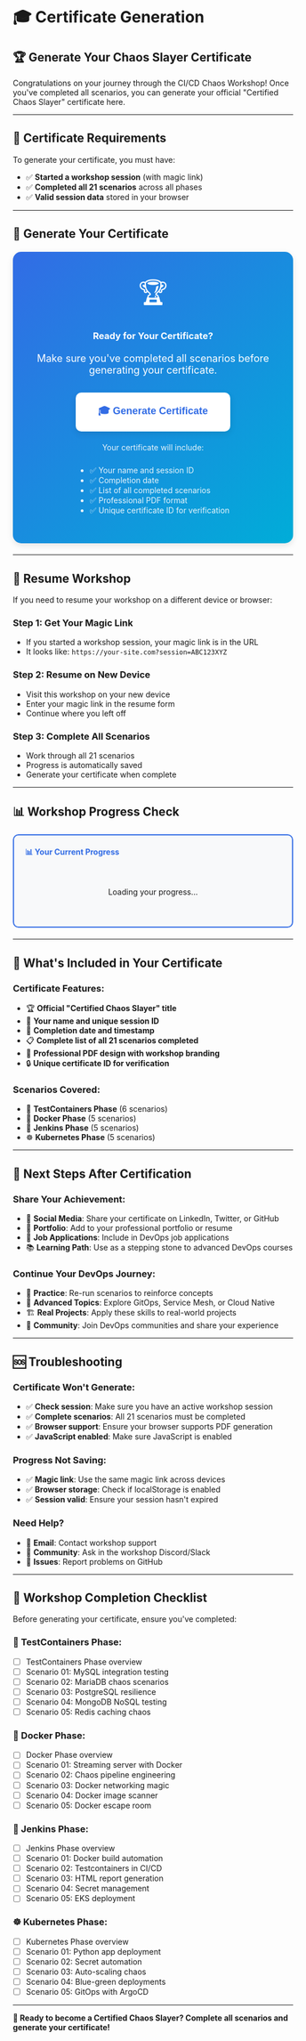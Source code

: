 # 🎓 Certificate Generation

## 🏆 Generate Your Chaos Slayer Certificate

Congratulations on your journey through the CI/CD Chaos Workshop! Once you've completed all scenarios, you can generate your official "Certified Chaos Slayer" certificate here.

---

## 🎯 **Certificate Requirements**

To generate your certificate, you must have:

- ✅ **Started a workshop session** (with magic link)
- ✅ **Completed all 21 scenarios** across all phases
- ✅ **Valid session data** stored in your browser

---

## 🚀 **Generate Your Certificate**

<div style="text-align: center; padding: 40px; background: linear-gradient(135deg, #326CE5, #00ADD8); color: white; border-radius: 15px; margin: 20px 0; box-shadow: 0 4px 12px rgba(0,0,0,0.1);">
  <div style="font-size: 48px; margin-bottom: 20px;">🏆</div>
  <h3 style="margin: 0 0 20px 0;">Ready for Your Certificate?</h3>
  <p style="margin: 0 0 30px 0; font-size: 18px;">
    Make sure you've completed all scenarios before generating your certificate.
  </p>
  
  <button onclick="workshopSession.generateCertificate()" style="
    background: white;
    color: #326CE5;
    border: none;
    padding: 20px 40px;
    border-radius: 10px;
    font-size: 18px;
    font-weight: bold;
    cursor: pointer;
    transition: transform 0.2s;
    box-shadow: 0 4px 12px rgba(0,0,0,0.1);
  " onmouseover="this.style.transform='scale(1.02)'" onmouseout="this.style.transform='scale(1)'">
    🎓 Generate Certificate
  </button>
  
  <div style="margin-top: 20px; font-size: 14px; opacity: 0.9;">
    <p>Your certificate will include:</p>
    <ul style="text-align: left; display: inline-block; margin: 10px 0;">
      <li>✅ Your name and session ID</li>
      <li>✅ Completion date</li>
      <li>✅ List of all completed scenarios</li>
      <li>✅ Professional PDF format</li>
      <li>✅ Unique certificate ID for verification</li>
    </ul>
  </div>
</div>

---

## 🔄 **Resume Workshop**

If you need to resume your workshop on a different device or browser:

### **Step 1: Get Your Magic Link**
- If you started a workshop session, your magic link is in the URL
- It looks like: `https://your-site.com?session=ABC123XYZ`

### **Step 2: Resume on New Device**
- Visit this workshop on your new device
- Enter your magic link in the resume form
- Continue where you left off

### **Step 3: Complete All Scenarios**
- Work through all 21 scenarios
- Progress is automatically saved
- Generate your certificate when complete

---

## 📊 **Workshop Progress Check**

<div id="certificate-progress-check" style="
  background: #f8f9fa;
  padding: 20px;
  border-radius: 10px;
  border: 2px solid #326CE5;
  margin: 20px 0;
">
  <h4 style="margin: 0 0 15px 0; color: #326CE5;">📊 Your Current Progress</h4>
  <div id="progress-status" style="text-align: center; padding: 20px;">
    <p>Loading your progress...</p>
  </div>
</div>

<script>
// Check progress for certificate page
document.addEventListener('DOMContentLoaded', function() {
  const sessionId = new URLSearchParams(window.location.search).get('session');
  const progressStatus = document.getElementById('progress-status');
  
  if (sessionId) {
    const sessionData = localStorage.getItem(`workshop_session_${sessionId}`);
    if (sessionData) {
      const data = JSON.parse(sessionData);
      const completed = data.progress ? data.progress.length : 0;
      const percent = Math.round((completed / 21) * 100);
      
      progressStatus.innerHTML = `
        <div style="margin-bottom: 15px;">
          <progress value="${percent}" max="100" style="width: 100%; height: 20px; border-radius: 10px;"></progress>
        </div>
        <p style="font-weight: bold; margin: 10px 0;">
          ${completed}/21 scenarios completed (${percent}%)
        </p>
        ${data.completed ? 
          '<div style="color: #28a745; font-weight: bold;">✅ All scenarios completed! You can generate your certificate.</div>' :
          '<div style="color: #dc3545; font-weight: bold;">⚠️ Please complete all scenarios before generating your certificate.</div>'
        }
      `;
    } else {
      progressStatus.innerHTML = '<p style="color: #dc3545;">❌ Session not found. Please start a new workshop session.</p>';
    }
  } else {
    progressStatus.innerHTML = '<p style="color: #dc3545;">❌ No active session. Please start a workshop session first.</p>';
  }
});
</script>

---

## 🎉 **What's Included in Your Certificate**

### **Certificate Features:**
- 🏆 **Official "Certified Chaos Slayer" title**
- 👤 **Your name and unique session ID**
- 📅 **Completion date and timestamp**
- 📋 **Complete list of all 21 scenarios completed**
- 🎨 **Professional PDF design with workshop branding**
- 🔒 **Unique certificate ID for verification**

### **Scenarios Covered:**
- 🧪 **TestContainers Phase** (6 scenarios)
- 🐳 **Docker Phase** (5 scenarios)
- 🤖 **Jenkins Phase** (5 scenarios)
- ☸️ **Kubernetes Phase** (5 scenarios)

---

## 🚀 **Next Steps After Certification**

### **Share Your Achievement:**
- 📱 **Social Media**: Share your certificate on LinkedIn, Twitter, or GitHub
- 💼 **Portfolio**: Add to your professional portfolio or resume
- 🏢 **Job Applications**: Include in DevOps job applications
- 📚 **Learning Path**: Use as a stepping stone to advanced DevOps courses

### **Continue Your DevOps Journey:**
- 🔄 **Practice**: Re-run scenarios to reinforce concepts
- 🚀 **Advanced Topics**: Explore GitOps, Service Mesh, or Cloud Native
- 🏗️ **Real Projects**: Apply these skills to real-world projects
- 📖 **Community**: Join DevOps communities and share your experience

---

## 🆘 **Troubleshooting**

### **Certificate Won't Generate:**
- ✅ **Check session**: Make sure you have an active workshop session
- ✅ **Complete scenarios**: All 21 scenarios must be completed
- ✅ **Browser support**: Ensure your browser supports PDF generation
- ✅ **JavaScript enabled**: Make sure JavaScript is enabled

### **Progress Not Saving:**
- ✅ **Magic link**: Use the same magic link across devices
- ✅ **Browser storage**: Check if localStorage is enabled
- ✅ **Session valid**: Ensure your session hasn't expired

### **Need Help?**
- 📧 **Email**: Contact workshop support
- 💬 **Community**: Ask in the workshop Discord/Slack
- 🐛 **Issues**: Report problems on GitHub

---

## 🎯 **Workshop Completion Checklist**

Before generating your certificate, ensure you've completed:

### **🧪 TestContainers Phase:**
- [ ] TestContainers Phase overview
- [ ] Scenario 01: MySQL integration testing
- [ ] Scenario 02: MariaDB chaos scenarios
- [ ] Scenario 03: PostgreSQL resilience
- [ ] Scenario 04: MongoDB NoSQL testing
- [ ] Scenario 05: Redis caching chaos

### **🐳 Docker Phase:**
- [ ] Docker Phase overview
- [ ] Scenario 01: Streaming server with Docker
- [ ] Scenario 02: Chaos pipeline engineering
- [ ] Scenario 03: Docker networking magic
- [ ] Scenario 04: Docker image scanner
- [ ] Scenario 05: Docker escape room

### **🤖 Jenkins Phase:**
- [ ] Jenkins Phase overview
- [ ] Scenario 01: Docker build automation
- [ ] Scenario 02: Testcontainers in CI/CD
- [ ] Scenario 03: HTML report generation
- [ ] Scenario 04: Secret management
- [ ] Scenario 05: EKS deployment

### **☸️ Kubernetes Phase:**
- [ ] Kubernetes Phase overview
- [ ] Scenario 01: Python app deployment
- [ ] Scenario 02: Secret automation
- [ ] Scenario 03: Auto-scaling chaos
- [ ] Scenario 04: Blue-green deployments
- [ ] Scenario 05: GitOps with ArgoCD

---

**🎉 Ready to become a Certified Chaos Slayer? Complete all scenarios and generate your certificate!** 